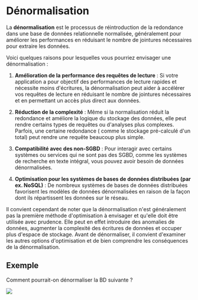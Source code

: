 # Dénormalisation

La **dénormalisation** est le processus de réintroduction de la redondance dans une base de données relationnelle
normalisée, généralement pour améliorer les performances en réduisant le nombre de jointures nécessaires pour extraire
les données.

Voici quelques raisons pour lesquelles vous pourriez envisager une dénormalisation :

1. **Amélioration de la performance des requêtes de lecture** : Si votre application a pour objectif des performances de
   lecture rapides et nécessite moins d'écritures, la dénormalisation peut aider à accélérer vos requêtes de lecture en
   réduisant le nombre de jointures nécessaires et en permettant un accès plus direct aux données.

2. **Réduction de la complexité** : Même si la normalisation réduit la redondance et améliore la logique du stockage des
   données, elle peut rendre certains types de requêtes ou d'analyses plus complexes. Parfois, une certaine redondance (
   comme le stockage pré-calculé d'un total) peut rendre une requête beaucoup plus simple.

3. **Compatibilité avec des non-SGBD** : Pour interagir avec certains systèmes ou services qui ne sont pas des SGBD,
   comme les systèmes de recherche en texte intégral, vous pouvez avoir besoin de données dénormalisées.

4. **Optimisation pour les systèmes de bases de données distribuées (par ex. NoSQL)** : De nombreux systèmes de bases de
   données distribuées favorisent les modèles de données dénormalisées en raison de la façon dont ils répartissent les
   données sur le réseau.

Il convient cependant de noter que la dénormalisation n'est généralement pas la première méthode d'optimisation à
envisager et qu'elle doit être utilisée avec prudence. Elle peut en effet introduire des anomalies de données, augmenter
la complexité des écritures de données et occuper plus d'espace de stockage. Avant de dénormaliser, il convient
d'examiner les autres options d'optimisation et de bien comprendre les conséquences de la dénormalisation.

## Exemple

Comment pourrait-on dénormaliser la BD suivante ?

![](pagila.png)